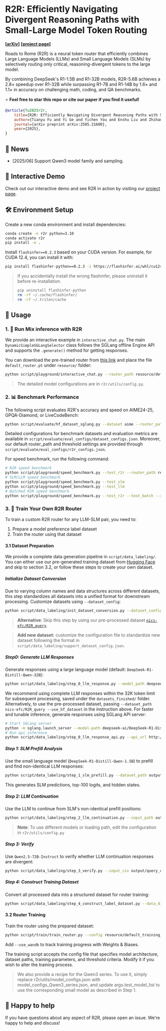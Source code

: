 # R2R: Efficiently Navigating Divergent Reasoning Paths with Small-Large Model Token Routing

**[[arXiv](https://arxiv.org/abs/2505.21600)]** **[[project page](https://fuvty.github.io/R2R_Project_Page/)]**

Roads to Rome (R2R) is a neural token router that efficiently combines Large Language Models (LLMs) and Small Language Models (SLMs) by selectively routing only critical, reasoning-divergent tokens to the large model. 

By combining DeepSeek's R1-1.5B and R1-32B models, R2R-5.6B achieves a 2.8× speedup over R1-32B while surpassing R1-7B and R1-14B by 1.6× and 1.1× in accuracy on challenging math, coding, and QA benchmarks.

⭐ **Feel free to star this repo or cite our paper if you find it useful!**

```bibtex
@article{fu2025r2r,
    title={R2R: Efficiently Navigating Divergent Reasoning Paths with Small-Large Model Token Routing}, 
    author={Tianyu Fu and Yi Ge and Yichen You and Enshu Liu and Zhihang Yuan and Guohao Dai and Shengen Yan and Huazhong Yang and Yu Wang},
    journal={arXiv preprint arXiv:2505.21600},
    year={2025},
}
```

## 📰 News

* [2025/06] Support Qwen3 model family and sampling.

## 🔗 Interactive Demo

Check out our interactive demo and see R2R in action by visiting our [project page](https://fuvty.github.io/R2R_Project_Page/).


## 🛠️ Environment Setup

Create a new conda environment and install dependencies:

```bash
conda create -n r2r python=3.10
conda activate r2r
pip install -e .
```

Install `flashinfer==0.2.3` based on your CUDA version. For example, for CUDA 12.4, you can install it with:

```bash
pip install flashinfer-python==0.2.3 -i https://flashinfer.ai/whl/cu124/torch2.6/
```

> If you accidentally install the wrong flashinfer, please uninstall it before re-installation.
> ```bash
>pip uninstall flashinfer-python
>rm -rf ~/.cache/flashinfer/
>rm -rf ~/.triton/cache
>```
## 🚀 Usage

### 1. 💬 Run Mix inference with R2R

We provide an interactive example in `interactive_chat.py`. The main `DynamicSimpleSGLangSelector` class follows the SGLang offline Engine API and supports the `.generate()` method for getting responses.

You can download the pre-trained router from [this link](https://huggingface.co/nics-efc/R2R_router/tree/main) and place the file `default_router.pt` under `resource/` folder:

```bash
python script/playground/interactive_chat.py --router_path resource/default_router.pt
```

> The detailed model configurations are in `r2r/utils/config.py`.

### 2. 📊 Benchmark Performance

The following script evaluates R2R's accuracy and speed on AIME24-25, GPQA-Diamond, or LiveCodeBench:

```bash
python script/evaluate/hf_dataset_sglang.py --dataset aime --router_path resource/default_router.pt --use_hybrid
```

Detailed configurations for benchmark datasets and evaluation metrics are available in `script/evaluate/eval_configs/dataset_configs.json`. Moreover, our default router_path and threshold settings are provided through `script/evaluate/eval_configs/r2r_configs.json`.

For speed benchmark, run the following command:
```bash
# R2R speed benchmark
python script/playground/speed_benchmark.py --test_r2r --router_path resource/default_router.pt
# SLM/LLM speed benchmark
python script/playground/speed_benchmark.py --test_slm
python script/playground/speed_benchmark.py --test_llm
# Batched R2R speed benchmark
python script/playground/speed_benchmark.py --test_r2r --test_batch --router_path resource/default_router.pt 
```

### 3. 🧪 Train Your Own R2R Router

To train a custom R2R router for any LLM-SLM pair, you need to:
1. Prepare a model preference label dataset
2. Train the router using that dataset

#### 3.1 Dataset Preparation

We provide a complete data generation pipeline in `script/data_labeling/`. You can either use our pre-generated training dataset from [Hugging Face](https://huggingface.co/datasets/nics-efc/R2R_Router_Training/tree/main) and skip to section 3.2, or follow these steps to create your own dataset.

##### Initialize Dataset Conversion

Due to varying column names and data structures across different datasets, 
this step standardizes all datasets into a unified format for downstream 
processing. Customize datasets using `--dataset_config`:

```bash
python script/data_labeling/init_dataset_conversion.py --dataset_config aime,gpqa_extended,Bespoke-Stratos-17k-Code,Bespoke-Stratos-17k-QA --output_dir output/query_dataset
```

> **Alternative**: Skip this step by using our pre-processed dataset [`nics-efc/R2R_query`](https://huggingface.co/datasets/nics-efc/R2R_query/tree/main).

> **Add new dataset:** customize the configuration file to standardize new dataset following the format in `script/data_labeling/support_dataset_config.json`.

##### Step0: Generate LLM Responses

Generate responses using a large language model (default: `DeepSeek-R1-Distill-Qwen-32B`):

```bash
python script/data_labeling/step_0_llm_response.py --model_path deepseek-ai/DeepSeek-R1-Distill-Qwen-32B --dataset_path output/query_dataset --output_dir output/query_dataset/LLM_response --tp_size 2
```
We recommend using complete LLM responses within the 32K token limit for subsequent processing, saved under the `datasets_finished/` folder. Alternatively, to use the pre-processed dataset, passing `--dataset_path nics-efc/R2R_query --use_hf_dataset` in the instruction above.
For faster and tunable inference, generate responses using SGLang API server:
```bash
# Start SGLang server
python -m sglang.launch_server --model-path deepseek-ai/DeepSeek-R1-Distill-Qwen-32B --tp 2
# Run api inference
python script/data_labeling/step_0_llm_response_api.py --api_url http://localhost:30000/v1 --model_path deepseek-ai/DeepSeek-R1-Distill-Qwen-32B --dataset_path output/query_dataset --output_dir output/query_dataset/LLM_response
```

##### Step 1: SLM Prefill Analysis

Use the small language model (`DeepSeek-R1-Distill-Qwen-1.5B`) to prefill and find non-identical LLM responses:

```bash
python script/data_labeling/step_1_slm_prefill.py --dataset_path output/query_dataset/LLM_response/dataset_finished --test_model_list deepseek-ai/DeepSeek-R1-Distill-Qwen-1.5B --output_path output/query_dataset/LLM_response/SLM_prefill
```

This generates SLM predictions, top-100 logits, and hidden states.

##### Step 2: LLM Continuation

Use the LLM to continue from SLM's non-identical prefill positions:

```bash
python script/data_labeling/step_2_llm_continuation.py --input_path output/query_dataset/LLM_response/SLM_prefill/prediction_comparison.csv --output_path output/query_dataset/LLM_response/SLM_prefill/LLM_continuation_verify --tp_size 2
```

> **Note**: To use different models or loading path, edit the configuration in `r2r/utils/config.py`

##### Step 3: Verify

Use `Qwen2.5-72B-Instruct` to verify whether LLM continuation responses are divergent:

```bash
python script/data_labeling/step_3_verify.py --input_csv output/query_dataset/LLM_response/SLM_prefill/LLM_continuation_verify/generation_results_data_all_real_full.csv --output_csv output/query_dataset/LLM_response/SLM_prefill/LLM_continuation_verify/generation_results_data_all_real_full_verify.csv --verify_model Qwen/Qwen2.5-72B-Instruct --tp_size 4
```

##### Step 4: Construct Training Dataset

Convert all processed data into a structured dataset for router training:

```bash
python script/data_labeling/step_4_construct_label_dataset.py --data_dir output/query_dataset/LLM_response/SLM_prefill --csv LLM_continuation_verify/generation_results_data_all_real_full_verify.csv --output_sub_folder LLM_continuation_verify/divergent_label_dataset --divergent_column_name divergent
```

#### 3.2 Router Training

Train the router using the prepared dataset:

```bash
python script/train/train_router.py --config resource/default_training_config.json
```

Add `--use_wandb` to track training progress with Weights & Biases.

The training script accepts the config file that specifies model architecture, dataset paths, training parameters, and threshold criteria. Modify it if you wish to alter the training process.

>We also provide a recipe for the Qwen3 series. To use it, simply replace r2r/utils/model_configs.json with model_configs_Qwen3_series.json, and update args.test_model_list to use the corresponding small model as described in Step 1.

## 🙌 Happy to help

If you have questions about any aspect of R2R, please open an issue. We're happy to help and discuss!
